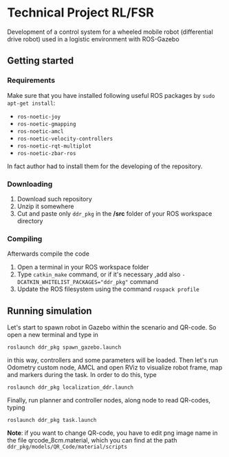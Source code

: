 # Technical Project RL/FSR
Development of a control system for a wheeled mobile robot (differential drive robot) used in a logistic environment with ROS-Gazebo

## Getting started
### Requirements 
Make sure that you have installed following useful ROS packages by `sudo apt-get install`:

- `ros-noetic-joy`
- `ros-noetic-gmapping`
- `ros-noetic-amcl`
- `ros-noetic-velocity-controllers`
- `ros-noetic-rqt-multiplot`
- `ros-noetic-zbar-ros`

In fact author had to install them for the developing of the repository.

### Downloading 
1. Download such repository 
2. Unzip it somewhere
3. Cut and paste only `ddr_pkg` in the **/src** folder of your ROS workspace directory

### Compiling
Afterwards compile the code
1. Open a terminal in your ROS workspace folder 
2. Type `catkin_make` command, or if it's necessary ,add also `-DCATKIN_WHITELIST_PACKAGES="ddr_pkg"` command
3. Update the ROS filesystem using the command `rospack profile`

## Running simulation 
Let's start to spawn robot in Gazebo within the scenario and QR-code. So open a new terminal and type in
```shell 
roslaunch ddr_pkg spawn_gazebo.launch
```
in this way, controllers and some parameters will be loaded. Then let's run Odometry custom node, AMCL and open RViz to visualize robot frame, map and markers during the task. In order to do this, type
```shell 
roslaunch ddr_pkg localization_ddr.launch
```
Finally, run planner and controller nodes, along node to read QR-codes, typing
```shell 
roslaunch ddr_pkg task.launch
```

**Note**: if you want to change QR-code, you have to edit png image name in the file qrcode_8cm.material, which you can find at the
path `ddr_pkg/models/QR_Code/material/scripts`
